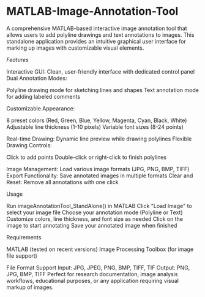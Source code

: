 # MATLAB-Image-Annotation-Tool
A comprehensive MATLAB-based interactive image annotation tool that allows users to add polyline drawings and text annotations to images. This standalone application provides an intuitive graphical user interface for marking up images with customizable visual elements.

*Features*

Interactive GUI: Clean, user-friendly interface with dedicated control panel
Dual Annotation Modes:

Polyline drawing mode for sketching lines and shapes
Text annotation mode for adding labeled comments


Customizable Appearance:

8 preset colors (Red, Green, Blue, Yellow, Magenta, Cyan, Black, White)
Adjustable line thickness (1-10 pixels)
Variable font sizes (8-24 points)


Real-time Drawing: Dynamic line preview while drawing polylines
Flexible Drawing Controls:

Click to add points
Double-click or right-click to finish polylines


Image Management: Load various image formats (JPG, PNG, BMP, TIFF)
Export Functionality: Save annotated images in multiple formats
Clear and Reset: Remove all annotations with one click

Usage

Run imageAnnotationTool_StandAlone() in MATLAB
Click "Load Image" to select your image file
Choose your annotation mode (Polyline or Text)
Customize colors, line thickness, and font size as needed
Click on the image to start annotating
Save your annotated image when finished

Requirements

MATLAB (tested on recent versions)
Image Processing Toolbox (for image file support)

File Format Support
Input: JPG, JPEG, PNG, BMP, TIFF, TIF
Output: PNG, JPG, BMP, TIFF
Perfect for research documentation, image analysis workflows, educational purposes, or any application requiring visual markup of images.
